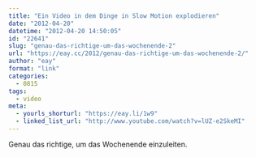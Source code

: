 ```yaml
---
title: "Ein Video in dem Dinge in Slow Motion explodieren"
date: "2012-04-20"
datetime: "2012-04-20 14:50:05"
id: "22641"
slug: "genau-das-richtige-um-das-wochenende-2"
url: "https://eay.cc/2012/genau-das-richtige-um-das-wochenende-2/"
author: "eay"
format: "link"
categories:
  - 0815
tags:
  - video
meta:
  - yourls_shorturl: "https://eay.li/1w9"
  - linked_list_url: "http://www.youtube.com/watch?v=lUZ-e2SkeMI"
---
```


Genau das richtige, um das Wochenende einzuleiten.
